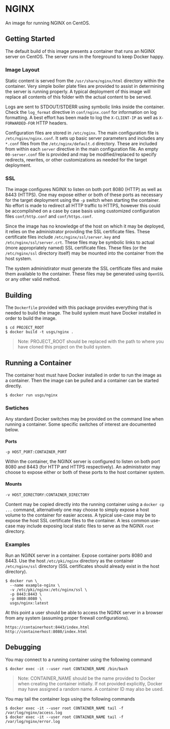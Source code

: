 NGINX
=====

An image for running NGINX on CentOS.


Getting Started
---------------

The default build of this image presents a container that runs an NGINX server
on CentOS. The server runs in the foreground to keep Docker happy.

### Image Layout

Static content is served from the `/usr/share/nginx/html` directory within
the container. Very simple boiler plate files are provided to assist in
determining the server is running properly. A typical deployment of this
image will replace all contents of this folder with the actual content to
be served.

Logs are sent to STDOUT/STDERR using symbolic links inside the container.
Check the `log_format` directive in `conf/nginx.conf` for information on log
formatting. A best effort has been made to log the `X-CLIENT-IP` as well as
`X-FORWARDED-FOR` HTTP headers.

Configuration files are stored in `/etc/nginx`. The main configuration file is
`/etc/nginx/nginx.conf`. It sets up basic server parameters and includes
any `*.conf` files from the `/etc/nginx/default.d` directory. These are included
from within each `server` directive in the main configuration file. An empty
`00-server.conf` file is provided and may be modified/replaced to specify
redirects, rewrites, or other customizations as needed for the target
deployment.

### SSL

The image configures NGINX to listen on both port 8080 (HTTP) as well as 8443
(HTTPS). One may expose either or both of these ports as necessary for the
target deployment using the `-p` switch when starting the container. No effort
is made to redirect all HTTP traffic to HTTPS, however this could be
accomplished on a case by case basis using customized configuration files
`conf/http.conf` and `conf/https.conf`.

Since the image has no knowledge of the host on which it may be deployed,
it relies on the administrator providing the SSL certificate files. These
certificate files include `/etc/nginx/ssl/server.key` and
`/etc/nginx/ssl/server.crt`. These files may be symbolic links to actual (more
appropriately named) SSL certificate files. These files (or the
`/etc/nginx/ssl` directory itself) may be mounted into the container from the
host system.

The system administirator must generate the SSL certificate files and make them
available to the container. These files may be generated using `OpenSSL` or any
other valid method.


Building
--------

The `Dockerfile` provided with this package provides everything that is
needed to build the image. The build system must have Docker installed in
order to build the image.

```
$ cd PROJECT_ROOT
$ docker build -t usgs/nginx .
```
> Note: PROJECT_ROOT should be replaced with the path to where you have
>       cloned this project on the build system.


Running a Container
-------------------

The container host must have Docker installed in order to run the image as a
container. Then the image can be pulled and a container can be started directly.

```
$ docker run usgs/nginx
```

### Swtiches

Any standard Docker switches may be provided on the command line when running
a container. Some specific switches of interest are documented below.

#### Ports
```
-p HOST_PORT:CONTAINER_PORT
```
Within the container, the NGINX server is configured to listen on both port 8080
and 8443 (for HTTP and HTTPS respectively). An administrator may choose to
expose either or both of these ports to the host container system.

#### Mounts
```
-v HOST_DIRECTORY:CONTAINER_DIRECTORY
```
Content may be copied directly into the running container using a
`docker cp ...` command, alternatively one may choose to simply expose a host
volume to the container for easier access. A typical use-case may be to
expose the host SSL certificate files to the container. A less common use-case
may include exposing local static files to serve as the NGINX `root` directory.

### Examples

Run an NGINX server in a container. Expose container ports 8080 and 8443. Use
the host `/etc/pki/nginx` directory as the container `/etc/nginx/ssl` directory
(SSL certificates should already exist in the host directory).

```
$ docker run \
  --name example-nginx \
  -v /etc/pki/nginx:/etc/nginx/ssl \
  -p 8443:8443 \
  -p 8080:8080 \
  usgs/nginx:latest
```

At this point a user should be able to access the NGINX server in a browser
from any system (assuming proper firewall configurations).
```
https://containerhost:8443/index.html
http://containerhost:8080/index.html
```


Debugging
---------

You may connect to a running container using the following command
```
$ docker exec -it --user root CONTAINER_NAME /bin/bash
```
> Note: CONTAINER_NAME should be the name provided to Docker when creating the
>       container initially. If not provided explicitly, Docker may have
>       assigned a random name. A container ID may also be used.

You may tail the container logs using the following commands
```
$ docker exec -it --user root CONTAINER_NAME tail -f /var/log/nginx/access.log
$ docker exec -it --user root CONTAINER_NAME tail -f /var/log/nginx/error.log
```

